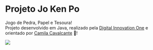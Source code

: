 # Projeto Jo Ken Po

Jogo de Pedra, Papel e Tesoura!<br>
Projeto desenvolvido em Java, realizado pela [Digital Innovation One](https://web.dio.me/) e orientado por [Camila Cavalcante](https://github.com/cami-la) 🥰!

<img src="https://camo.githubusercontent.com/4ef112ff6e745c46ca62e9ceb5b224d4d821792dce676000dff0682858ebc2f0/68747470733a2f2f692e70696e696d672e636f6d2f6f726967696e616c732f39392f37352f65632f39393735656335316362363336633265306430366633613939323037653038392e676966">
